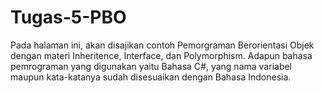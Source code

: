 # Tugas-5-PBO
Pada halaman ini, akan disajikan contoh Pemorgraman Berorientasi Objek dengan materi Inheritence, Interface, dan Polymorphism. Adapun bahasa pemrograman yang digunakan yaitu Bahasa C#, yang nama variabel maupun kata-katanya sudah disesuaikan dengan Bahasa Indonesia.
